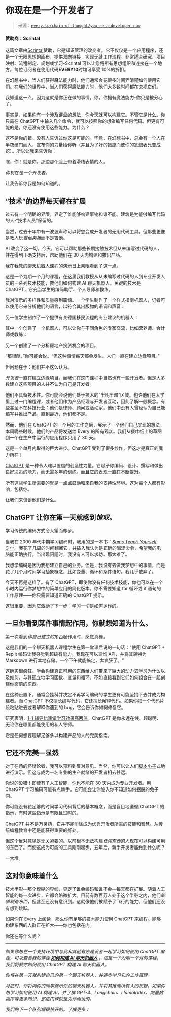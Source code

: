 <!--yml

分类：COT 专栏

日期：2024-05-08 11:08:21

-->

# 你现在是一个开发者了

> 来源：[`every.to/chain-of-thought/you-re-a-developer-now`](https://every.to/chain-of-thought/you-re-a-developer-now)

#### 赞助商：Scrintal

这篇文章由[Scrintal](https://www.scrintal.com/?utm_source=NL&utm_medium=PNS&utm_campaign=A10172&d=EVERY10)赞助，它是知识管理的改变者。它不仅仅是一个应用程序，还是一个无限思想的画布，提供双向链接，实现无缝工作流程。非常适合研究、项目映射、流程制定、规划或学习-Scrintal 可以让您将所有思想组织和连接在一个地方。每位订阅者在使用代码**EVERY10**时均可享受 10%的折扣。

在幻想书中，当人们获得魔法能力时，他们通常会花很多时间弄清楚如何使用它们。在我们的世界中，当人们获得魔法能力时，他们大多数时间都在忽视它们。

我知道这一点，因为这就是你正在做的事情。你。你拥有魔法能力-你只是被分心了。

事实是，如果你有一个涉及键盘的想法，你今天就可以构建它。不管它是什么。你只需在 ChatGPT 中输入几个命令，就可以按照你的想象编写任何代码。但更有可能的是，你还没有使用这些能力。为什么？

这不是你的错。没有人告诉过你这是可能的。毕竟，在幻想书中，总会有一个人在半夜破门而入，宣布你的力量给你听（并且为了好的措施而使你的怨恨表兄变成蛇）。所以让我来告诉你：

嘿，你！就是你，那边那个脸上带着滑稽表情的人。

*你现在是一个开发者。*

让我告诉你我是如何知道的。

## “技术”的边界每天都在扩展

过去有一个明确的界限，界定了谁能够构建事物和谁不能。建筑是为能够编写代码的人-“技术人员”保留的。

当然，过去十年中有一波波声称可以将您变成开发者的无用代码工具。但那些更像是教人玩*吉他英雄*而不是吉他。

AI 改变了这一切。今天，它可以帮助那些长期接触技术但从未编写过代码的人，并在得到正确支持后，帮助他们在 30 天内构建和推出产品。

我在我教的[聊天机器人课程](https://chatbot-course.com)的演示日上亲眼看到了这一点。

这是一个为期一个月的课程，在这里我们教授从从未编写过代码的人到专业开发人员的一系列技术技能，教他们如何构建 AI 聊天机器人。关键的技术是 ChatGPT，它充当学生的编码助手、个人导师和教练。

我对演示的多样性和质量感到震惊。一个学生制作了一个样式指南机器人，记者可以使用它来分析他们的语言，以符合其出版物的语调和声音：

另一位学生制作了一个提供有关德国移民流程的专业建议的机器人：

其中一个创建了一个机器人，可以让你与不同角色的专家交流，比如营养师、会计师或教练：

另一个创建了一个分析房地产投资机会的项目。

“那很酷，”你可能会说。“但这种事情每天都会发生。人们一直在建立边缘项目。”

但问题在于：他们并不这么认为。

*开发者*一直在建立边缘项目。而我们在这门课程中当然也有一些开发者。但是大多数建立这些项目的人并不认为自己是开发者。

他们不具备技术性。你可能会说他们处于技术的“半明半暗”区域。也许他们在大学里上过一门编程课，或者他们作为产品经理与开发者互动，因此了解一般概念。有些甚至不在科技行业：他们是律师、顾问或活动家。他们中没有人曾经认为自己能编写并推出产品。直到最近，他们都不是。

然而，他们在 ChatGPT 的一个月的工作之后，展示了一个他们自己实现的想法。本周晚些时候，他们的产品将发送给 Every 的所有观众。我们从餐巾纸上的草图到一个在生产中运行的应用程序只用了 30 天。

这是一个单月内取得的巨大进步。ChatGPT 受到了很多炒作，但这才是真正的魔力所在！

[ChatGPT](https://every.to/napkin-math/automate-the-simple-with-stupid) 是一种令人难以置信的创造性力量。它赋予你编码、设计、撰写和做出良好决策的能力，而无需多年的训练。[而且它的表现一直在不断提升](https://every.to/napkin-math/automate-the-simple-with-stupid)。

所有这些学生所需要的就是一点点鼓励和来自我的支持性环境。这对每个人都有影响，包括你。

让我们来谈谈他们是什么。

## ChatGPT 让你在第一天就感到*惊叹*。

学习传统的编码方式令人望而却步。

当我在 2000 年代中期学习编码时，我用的是一本书：[*Sams Teach Yourself C++*](https://www.amazon.com/Sams-Teach-Yourself-Days-5th/dp/0672327112)。我花了几周的时间翻阅它，并插入我认为是正确的晦涩命令，希望我的电脑能正确执行。当出现问题时，我没有人可以求助。那太难了。

我想学编码是因为我想建立自己的业务。但是，我没有去做我梦想中的事情，而是花了几个月时间学习抽象概念，比如变量、循环和条件语句。我几乎放弃了。

今天不再是这样了。有了 ChatGPT，即使你没有任何技术技能，你也可以在一个小时内运行你梦想中的简单应用的简化版本。你不需要知道 for 循环或 if 语句的工作原理——你只需要知道正确的 ChatGPT 提示。

这很重要，因为它激励了下一步：学习一切是如何运作的。

## 一旦你看到某件事情起作用，你就想知道为什么。

第一次看到*你自己建立的*东西起作用时，感觉真棒。

这是我们的一个聊天机器人课程学生在第一堂课后说的一句话："使用 ChatGPT + Replit 编码让我感觉到超级有能力。我现在可以查询 API，并将其转换为 Markdown 进行本地存储。一个下午就能搞定，太疯狂了。"

这确实很疯狂。学会构建真正可用的东西给人们带来了巨大的动力去学习为什么以及如何。与其孤立地学习函数、变量和循环，不如直接看到它们如何组合在一起创建你面前的东西。

在这种设置下，通常会挂科并决定不再学习编码的学生更有可能坚持下去并成为构建者。而 ChatGPT 不仅擅长编写代码，它还擅长解释代码。如果你把一个代码片段粘贴进去或者解释你遇到的 bug，它会告诉你如何修复它。

研究表明，[1-1 辅导比课堂学习效果高两倍](https://every.to/superorganizers/the-unreasonable-effectiveness-of-1-1-learning?sid=26544)。ChatGPT 是你永远在线、超聪明、无论你在哪里都能使用的私人导师。

它是任何想要理解足够多以构建产品的人的完美指南。

## 它还不完美—显然

对于在场的怀疑论者，我可以预料到反对意见。当然，你可以让人们[脚本小子](https://zh.wikipedia.org/wiki/%E8%84%9A%E6%9C%AC%E5%B0%8F%E5%AD%90)式地进行演示。但这与成为一名专业的生产就绪的开发者相去甚远。

你说的没错！即使有了人工智能，你也不能在 30 天内成为专业开发者。用 ChatGPT 学习编码可能有点棘手。它可能会让你陷入你不知道如何摆脱的兔子洞。

你可能没有花足够的时间学习代码背后的基本概念，而是盲目地遵循 ChatGPT 的指示，有时这些指示是有限且过时的。

ChatGPT 并不是万灵药，它并不能消除成为优秀开发者所需的技能和智慧。从传统编程教育中还是能获得重要的好处。

但这个反对意见是无关紧要的。以前根本无法构建*任何东西*的人现在可以构建可用的东西了。而使这成为可能的工具刚刚起步。五年后，新手开发者能做到什么呢？

一大堆。

## 这对你意味着什么

技术半影—那个模糊的界线，界定了谁会编码和谁不会—每天都在扩展。随着人工智能的每一次进步，它都会略微扩大。目前有数百万人处于这个半影之内，他们*能够制造东西*，但甚至还没有意识到。这就像他们被赋予了飞行的能力，但他们还没有想到跳跃。

如果你在 Every 上阅读，那么你有足够的技术能力使用 ChatGPT 来编程。能够构建东西的人群正在扩大——你也包括在内。

你还在等什么呢？

* * *

*如果你想在一个支持环境中与我和其他有志建设者一起学习如何使用 ChatGPT 编程，可以查看我的课程* [***如何构建 AI 聊天机器人***](https://www.chatbot-course.com) *。这是一个为期一个月的课程，我们将教你如何使用 ChatGPT 构建 AI 聊天机器人。*

*你将在第一天就构建自己的第一个聊天机器人，并逐步学习它的工作原理。*

*月底时，你将向你的同学演示你的聊天机器人，并将其推向所有人的视野。如果你想学习如何使用 AI 构建 AI，并了解 GPT-4、Langchain、LlamaIndex、向量数据库等更多知识，那这门课就是为你而设的。*

*我们的下一个队列将很快开始。了解更多：*
